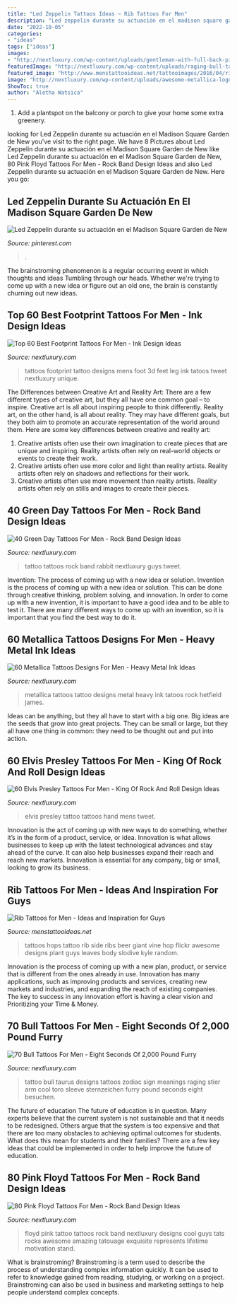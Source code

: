```yaml
---
title: "Led Zeppelin Tattoos Ideas ~ Rib Tattoos For Men"
description: "Led zeppelin durante su actuación en el madison square garden de new"
date: "2022-10-05"
categories:
- "ideas"
tags: ["ideas"]
images:
- "http://nextluxury.com/wp-content/uploads/gentleman-with-full-back-pink-floyd-tattoo.jpg"
featuredImage: "http://nextluxury.com/wp-content/uploads/raging-bull-tattoo-on-men.jpg"
featured_image: "http://www.menstattooideas.net/tattooimages/2016/04/rib-tattoos-46.jpg"
image: "http://nextluxury.com/wp-content/uploads/awesome-metallica-logo-inner-forearm-tattoos-for-men.jpg"
ShowToc: true
author: "Aletha Watsica"
---
```



1. Add a plantspot on the balcony or porch to give your home some extra greenery.

	

		
looking for Led Zeppelin durante su actuación en el Madison Square Garden de New you've visit to the right page. We have 8 Pictures about Led Zeppelin durante su actuación en el Madison Square Garden de New like Led Zeppelin durante su actuación en el Madison Square Garden de New, 80 Pink Floyd Tattoos For Men - Rock Band Design Ideas and also Led Zeppelin durante su actuación en el Madison Square Garden de New. Here you go:
		
    
## Led Zeppelin Durante Su Actuación En El Madison Square Garden De New

<img loading=lazy src="https://i.pinimg.com/736x/56/b4/df/56b4dfac27b43da0827422ee9085c1dc.jpg" onerror="this.onerror=null;this.src='https://tse1.mm.bing.net/th?id=OIP.pqXZynSjXGEIcixMBTR9PwHaE5&amp;pid=15.1';" alt="Led Zeppelin durante su actuación en el Madison Square Garden de New">

_Source: pinterest.com_

>. 

	

The brainstroming phenomenon is a regular occurring event in which thoughts and ideas Tumbling through our heads. Whether we're trying to come up with a new idea or figure out an old one, the brain is constantly churning out new ideas. 

    
## Top 60 Best Footprint Tattoos For Men - Ink Design Ideas

<img loading=lazy src="http://nextluxury.com/wp-content/uploads/stone-3d-footprint-mens-leg-calf-tattoos.jpg" onerror="this.onerror=null;this.src='https://tse2.mm.bing.net/th?id=OIP.TH2P8pkCVM4oA2WPN_sQbAHaHa&amp;pid=15.1';" alt="Top 60 Best Footprint Tattoos For Men - Ink Design Ideas">

_Source: nextluxury.com_

>tattoos footprint tattoo designs mens foot 3d feet leg ink tatoos tweet nextluxury unique. 

	

The Differences between Creative Art and Reality Art: There are a few different types of creative art, but they all have one common goal – to inspire.
Creative art is all about inspiring people to think differently. Reality art, on the other hand, is all about reality. They may have different goals, but they both aim to promote an accurate representation of the world around them. Here are some key differences between creative and reality art: 
1) Creative artists often use their own imagination to create pieces that are unique and inspiring. Reality artists often rely on real-world objects or events to create their work. 
2) Creative artists often use more color and light than reality artists. Reality artists often rely on shadows and reflections for their work. 
3) Creative artists often use more movement than reality artists. Reality artists often rely on stills and images to create their pieces.

    
## 40 Green Day Tattoos For Men - Rock Band Design Ideas

<img loading=lazy src="http://nextluxury.com/wp-content/uploads/leg-calf-rabbit-green-day-guys-tattoo-ideas.jpg" onerror="this.onerror=null;this.src='https://tse3.mm.bing.net/th?id=OIP.K_Uxrq-yTlQBHPCnzF7aJgHaHa&amp;pid=15.1';" alt="40 Green Day Tattoos For Men - Rock Band Design Ideas">

_Source: nextluxury.com_

>tattoo tattoos rock band rabbit nextluxury guys tweet. 

	

Invention: The process of coming up with a new idea or solution.
Invention is the process of coming up with a new idea or solution. This can be done through creative thinking, problem solving, and innovation. In order to come up with a new invention, it is important to have a good idea and to be able to test it. There are many different ways to come up with an invention, so it is important that you find the best way to do it.

    
## 60 Metallica Tattoos Designs For Men - Heavy Metal Ink Ideas

<img loading=lazy src="http://nextluxury.com/wp-content/uploads/awesome-metallica-logo-inner-forearm-tattoos-for-men.jpg" onerror="this.onerror=null;this.src='https://tse4.mm.bing.net/th?id=OIP.nbWU2Jd7OwILYFMlFFH7eQHaHa&amp;pid=15.1';" alt="60 Metallica Tattoos Designs For Men - Heavy Metal Ink Ideas">

_Source: nextluxury.com_

>metallica tattoos tattoo designs metal heavy ink tatoos rock hetfield james. 

	

Ideas can be anything, but they all have to start with a big one. Big ideas are the seeds that grow into great projects. They can be small or large, but they all have one thing in common: they need to be thought out and put into action.

    
## 60 Elvis Presley Tattoos For Men - King Of Rock And Roll Design Ideas

<img loading=lazy src="http://nextluxury.com/wp-content/uploads/mens-elvis-presley-tattoo-on-hand.jpg" onerror="this.onerror=null;this.src='https://tse1.mm.bing.net/th?id=OIP.7udsIK4sYIVV2ywruoqldAHaHa&amp;pid=15.1';" alt="60 Elvis Presley Tattoos For Men - King Of Rock And Roll Design Ideas">

_Source: nextluxury.com_

>elvis presley tattoo tattoos hand mens tweet. 

	

Innovation is the act of coming up with new ways to do something, whether it’s in the form of a product, service, or idea. Innovation is what allows businesses to keep up with the latest technological advances and stay ahead of the curve. It can also help businesses expand their reach and reach new markets. Innovation is essential for any company, big or small, looking to grow its business.

    
## Rib Tattoos For Men - Ideas And Inspiration For Guys

<img loading=lazy src="http://www.menstattooideas.net/tattooimages/2016/04/rib-tattoos-46.jpg" onerror="this.onerror=null;this.src='https://tse1.mm.bing.net/th?id=OIP.Hnbe52HnQ-x4XIs13jtSsQHaJ4&amp;pid=15.1';" alt="Rib Tattoos for Men - Ideas and Inspiration for Guys">

_Source: menstattooideas.net_

>tattoos hops tattoo rib side ribs beer giant vine hop flickr awesome designs plant guys leaves body slodive kyle random. 

	

Innovation is the process of coming up with a new plan, product, or service that is different from the ones already in use. Innovation has many applications, such as improving products and services, creating new markets and industries, and expanding the reach of existing companies. The key to success in any innovation effort is having a clear vision and Prioritizing your Time & Money.

    
## 70 Bull Tattoos For Men - Eight Seconds Of 2,000 Pound Furry

<img loading=lazy src="http://nextluxury.com/wp-content/uploads/raging-bull-tattoo-on-men.jpg" onerror="this.onerror=null;this.src='https://tse4.mm.bing.net/th?id=OIP.9YehH9CdAhf7rJThfN4gdAAAAA&amp;pid=15.1';" alt="70 Bull Tattoos For Men - Eight Seconds Of 2,000 Pound Furry">

_Source: nextluxury.com_

>tattoo bull taurus designs tattoos zodiac sign meanings raging stier arm cool toro sleeve sternzeichen furry pound seconds eight besuchen. 

	

The future of education
The future of education is in question. Many experts believe that the current system is not sustainable and that it needs to be redesigned. Others argue that the system is too expensive and that there are too many obstacles to achieving optimal outcomes for students. What does this mean for students and their families?
There are a few key ideas that could be implemented in order to help improve the future of education.

    
## 80 Pink Floyd Tattoos For Men - Rock Band Design Ideas

<img loading=lazy src="http://nextluxury.com/wp-content/uploads/gentleman-with-full-back-pink-floyd-tattoo.jpg" onerror="this.onerror=null;this.src='https://tse3.mm.bing.net/th?id=OIP.vT2oOS6HtWcK7B__Ex7NTAHaHa&amp;pid=15.1';" alt="80 Pink Floyd Tattoos For Men - Rock Band Design Ideas">

_Source: nextluxury.com_

>floyd pink tattoo tattoos rock band nextluxury designs cool guys tats rocks awesome amazing tatouage exquisite represents lifetime motivation stand. 

	

What is brainstroming?
Brainstroming is a term used to describe the process of understanding complex information quickly. It can be used to refer to knowledge gained from reading, studying, or working on a project. Brainstroming can also be used in business and marketing settings to help people understand complex concepts.

